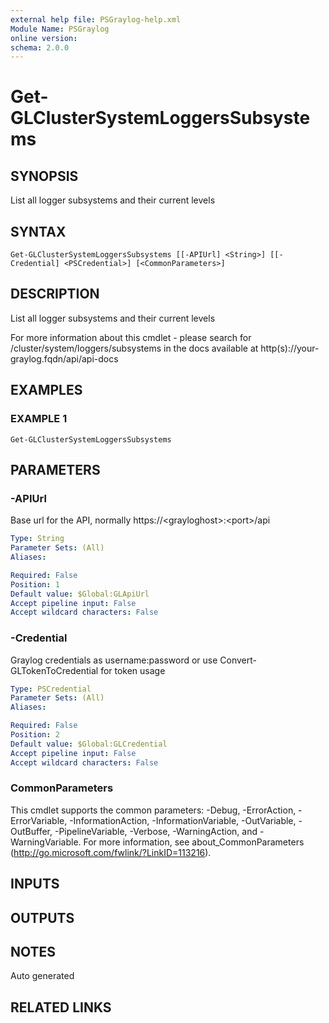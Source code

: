 ```yaml
---
external help file: PSGraylog-help.xml
Module Name: PSGraylog
online version:
schema: 2.0.0
---
```


# Get-GLClusterSystemLoggersSubsystems

## SYNOPSIS
List all logger subsystems and their current levels

## SYNTAX

```
Get-GLClusterSystemLoggersSubsystems [[-APIUrl] <String>] [[-Credential] <PSCredential>] [<CommonParameters>]
```

## DESCRIPTION
List all logger subsystems and their current levels


For more information about this cmdlet - please search for /cluster/system/loggers/subsystems in the docs available at http(s)://your-graylog.fqdn/api/api-docs

## EXAMPLES

### EXAMPLE 1
```
Get-GLClusterSystemLoggersSubsystems
```

## PARAMETERS

### -APIUrl
Base url for the API, normally https://\<grayloghost\>:\<port\>/api

```yaml
Type: String
Parameter Sets: (All)
Aliases:

Required: False
Position: 1
Default value: $Global:GLApiUrl
Accept pipeline input: False
Accept wildcard characters: False
```

### -Credential
Graylog credentials as username:password or use Convert-GLTokenToCredential for token usage

```yaml
Type: PSCredential
Parameter Sets: (All)
Aliases:

Required: False
Position: 2
Default value: $Global:GLCredential
Accept pipeline input: False
Accept wildcard characters: False
```

### CommonParameters
This cmdlet supports the common parameters: -Debug, -ErrorAction, -ErrorVariable, -InformationAction, -InformationVariable, -OutVariable, -OutBuffer, -PipelineVariable, -Verbose, -WarningAction, and -WarningVariable.
For more information, see about_CommonParameters (http://go.microsoft.com/fwlink/?LinkID=113216).

## INPUTS

## OUTPUTS

## NOTES
Auto generated

## RELATED LINKS
